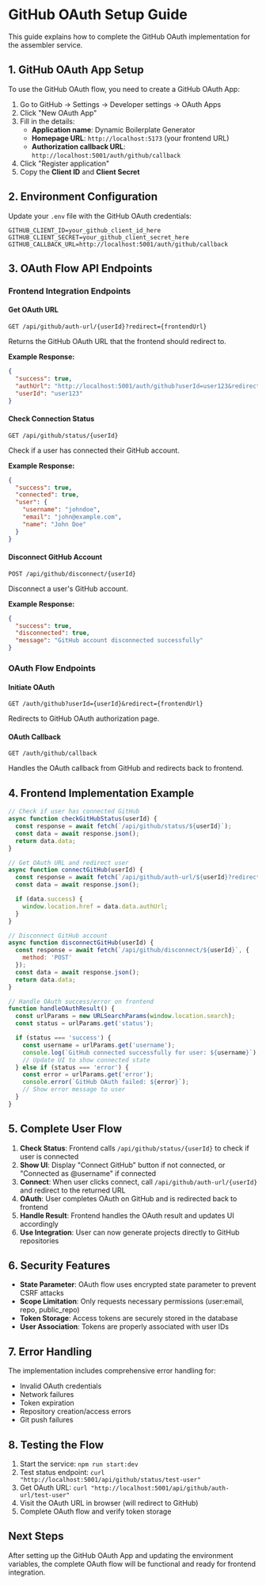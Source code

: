 # GitHub OAuth Setup Guide

This guide explains how to complete the GitHub OAuth implementation for the assembler service.

## 1. GitHub OAuth App Setup

To use the GitHub OAuth flow, you need to create a GitHub OAuth App:

1. Go to GitHub → Settings → Developer settings → OAuth Apps
2. Click "New OAuth App"
3. Fill in the details:
   - **Application name**: Dynamic Boilerplate Generator
   - **Homepage URL**: `http://localhost:5173` (your frontend URL)
   - **Authorization callback URL**: `http://localhost:5001/auth/github/callback`
4. Click "Register application"
5. Copy the **Client ID** and **Client Secret**

## 2. Environment Configuration

Update your `.env` file with the GitHub OAuth credentials:

```env
GITHUB_CLIENT_ID=your_github_client_id_here
GITHUB_CLIENT_SECRET=your_github_client_secret_here
GITHUB_CALLBACK_URL=http://localhost:5001/auth/github/callback
```

## 3. OAuth Flow API Endpoints

### Frontend Integration Endpoints

#### Get OAuth URL
```http
GET /api/github/auth-url/{userId}?redirect={frontendUrl}
```

Returns the GitHub OAuth URL that the frontend should redirect to.

**Example Response:**
```json
{
  "success": true,
  "authUrl": "http://localhost:5001/auth/github?userId=user123&redirect=http://localhost:5173",
  "userId": "user123"
}
```

#### Check Connection Status
```http
GET /api/github/status/{userId}
```

Check if a user has connected their GitHub account.

**Example Response:**
```json
{
  "success": true,
  "connected": true,
  "user": {
    "username": "johndoe",
    "email": "john@example.com",
    "name": "John Doe"
  }
}
```

#### Disconnect GitHub Account
```http
POST /api/github/disconnect/{userId}
```

Disconnect a user's GitHub account.

**Example Response:**
```json
{
  "success": true,
  "disconnected": true,
  "message": "GitHub account disconnected successfully"
}
```

### OAuth Flow Endpoints

#### Initiate OAuth
```http
GET /auth/github?userId={userId}&redirect={frontendUrl}
```

Redirects to GitHub OAuth authorization page.

#### OAuth Callback
```http
GET /auth/github/callback
```

Handles the OAuth callback from GitHub and redirects back to frontend.

## 4. Frontend Implementation Example

```javascript
// Check if user has connected GitHub
async function checkGitHubStatus(userId) {
  const response = await fetch(`/api/github/status/${userId}`);
  const data = await response.json();
  return data.data;
}

// Get OAuth URL and redirect user
async function connectGitHub(userId) {
  const response = await fetch(`/api/github/auth-url/${userId}?redirect=${window.location.origin}`);
  const data = await response.json();

  if (data.success) {
    window.location.href = data.data.authUrl;
  }
}

// Disconnect GitHub account
async function disconnectGitHub(userId) {
  const response = await fetch(`/api/github/disconnect/${userId}`, {
    method: 'POST'
  });
  const data = await response.json();
  return data.data;
}

// Handle OAuth success/error on frontend
function handleOAuthResult() {
  const urlParams = new URLSearchParams(window.location.search);
  const status = urlParams.get('status');

  if (status === 'success') {
    const username = urlParams.get('username');
    console.log(`GitHub connected successfully for user: ${username}`);
    // Update UI to show connected state
  } else if (status === 'error') {
    const error = urlParams.get('error');
    console.error(`GitHub OAuth failed: ${error}`);
    // Show error message to user
  }
}
```

## 5. Complete User Flow

1. **Check Status**: Frontend calls `/api/github/status/{userId}` to check if user is connected
2. **Show UI**: Display "Connect GitHub" button if not connected, or "Connected as @username" if connected
3. **Connect**: When user clicks connect, call `/api/github/auth-url/{userId}` and redirect to the returned URL
4. **OAuth**: User completes OAuth on GitHub and is redirected back to frontend
5. **Handle Result**: Frontend handles the OAuth result and updates UI accordingly
6. **Use Integration**: User can now generate projects directly to GitHub repositories

## 6. Security Features

- **State Parameter**: OAuth flow uses encrypted state parameter to prevent CSRF attacks
- **Scope Limitation**: Only requests necessary permissions (user:email, repo, public_repo)
- **Token Storage**: Access tokens are securely stored in the database
- **User Association**: Tokens are properly associated with user IDs

## 7. Error Handling

The implementation includes comprehensive error handling for:
- Invalid OAuth credentials
- Network failures
- Token expiration
- Repository creation/access errors
- Git push failures

## 8. Testing the Flow

1. Start the service: `npm run start:dev`
2. Test status endpoint: `curl "http://localhost:5001/api/github/status/test-user"`
3. Get OAuth URL: `curl "http://localhost:5001/api/github/auth-url/test-user"`
4. Visit the OAuth URL in browser (will redirect to GitHub)
5. Complete OAuth flow and verify token storage

## Next Steps

After setting up the GitHub OAuth App and updating the environment variables, the complete OAuth flow will be functional and ready for frontend integration.